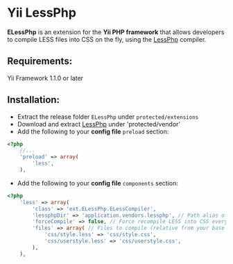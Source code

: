 # Yii LessPhp

**ELessPhp** is an extension for the **Yii PHP framework** that allows developers to compile LESS files into CSS on the fly, using the [LessPhp](http://leafo.net/lessphp/) compiler.

## Requirements:

Yii Framework 1.1.0 or later

## Installation:

- Extract the release folder `ELessPhp` under `protected/extensions`
- Download and extract [LessPhp](http://leafo.net/lessphp/) under 'protected/vendor'
- Add the following to your **config file** `preload` section:

```php
<?php
    //...
    'preload' => array(
        'less',
    ),
```

- Add the following to your **config file** `components` section:

```php
<?php
    'less' => array(
        'class' => 'ext.ELessPhp.ELessCompiler',
        'lessphpDir' => 'application.vendors.lessphp', // Path alias of lessc.inc.php directory
        'forceCompile' => false, // Force recompile LESS into CSS every initializes the component
        'files' => array( // Files to compile (relative from your base path)
            'css/style.less' => 'css/style.css',
            'css/userstyle.less' => 'css/userstyle.css',
        ),
    ),
```
